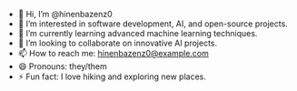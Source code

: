 - 👋 Hi, I’m @hinenbazenz0
- 👀 I’m interested in software development, AI, and open-source projects.
- 🌱 I’m currently learning advanced machine learning techniques.
- 💞️ I’m looking to collaborate on innovative AI projects.
- 📫 How to reach me: hinenbazenz0@example.com
- 😄 Pronouns: they/them
- ⚡ Fun fact: I love hiking and exploring new places.

<!---
hinenbazenz0/hinenbazenz0 is a ✨ special ✨ repository because its `README.md` (this file) appears on your GitHub profile.
You can click the Preview link to take a look at your changes.
--->
